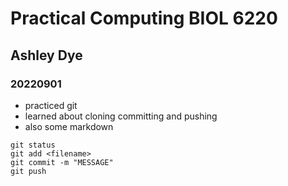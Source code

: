 # Practical Computing BIOL 6220

## Ashley Dye

### 20220901

- practiced git
- learned about cloning committing and pushing
- also some markdown

```
git status
git add <filename>
git commit -m "MESSAGE"
git push
```

